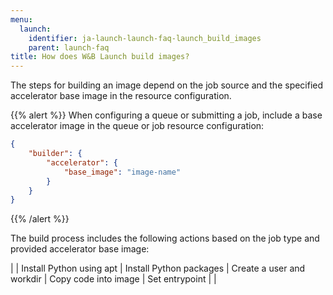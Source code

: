 ```yaml
---
menu:
  launch:
    identifier: ja-launch-launch-faq-launch_build_images
    parent: launch-faq
title: How does W&B Launch build images?
---
```


The steps for building an image depend on the job source and the specified accelerator base image in the resource configuration.

{{% alert %}}
When configuring a queue or submitting a job, include a base accelerator image in the queue or job resource configuration:
```json
{
    "builder": {
        "accelerator": {
            "base_image": "image-name"
        }
    }
}
```
{{% /alert %}}

The build process includes the following actions based on the job type and provided accelerator base image:

| | Install Python using apt | Install Python packages | Create a user and workdir | Copy code into image | Set entrypoint | |